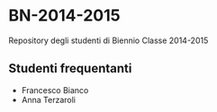# BN-2014-2015
Repository degli studenti di Biennio Classe 2014-2015

## Studenti frequentanti

* Francesco Bianco
* Anna Terzaroli
